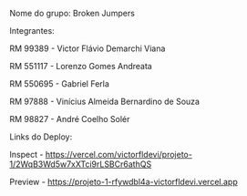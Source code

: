 Nome do grupo: Broken Jumpers


Integrantes:

RM 99389 - Victor Flávio Demarchi Viana

RM 551117 - Lorenzo Gomes Andreata

RM 550695 - Gabriel Ferla

RM 97888 - Vinícius Almeida Bernardino de Souza

RM 98827 - André Coelho Solér


Links do Deploy: 

Inspect - https://vercel.com/victorfldevi/projeto-1/2WqB3Wd5w7xXTci9rLSBCr6athQS

Preview - https://projeto-1-rfywdbl4a-victorfldevi.vercel.app
